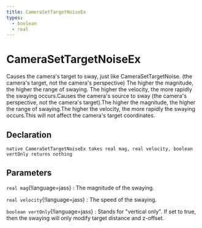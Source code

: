 ```yaml
---
title: CameraSetTargetNoiseEx
types:
  - boolean
  - real
---
```


# CameraSetTargetNoiseEx
Causes the camera's target to sway, just like CameraSetTargetNoise. (the camera's target, not the camera's perspective) The higher the magnitude, the higher the range of swaying. The higher the velocity, the more rapidly the swaying occurs.Causes the camera's source to sway (the camera's perspective, not the camera's target).The higher the magnitude, the higher the range of swaying.The higher the velocity, the more rapidly the swaying occurs.This will not affect the camera's target coordinates.

## Declaration

```jass
native CameraSetTargetNoiseEx takes real mag, real velocity, boolean vertOnly returns nothing
```

## Parameters
`real mag`{!language=jass}
: The magnitude of the swaying.

`real velocity`{!language=jass}
: The speed of the swaying.

`boolean vertOnly`{!language=jass}
: Stands for "vertical only". If set to true, then the swaying will only modify target distance and z-offset.
